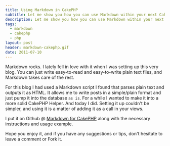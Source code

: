 ```yaml
---
title: Using Markdown in CakePHP
subtitle: Let me show you how you can use Markdown within your next CakePHP project
description: Let me show you how you can use Markdown within your next CakePHP project
tags:
  - markdown
  - cakephp
  - php
layout: post
header: markdown-cakephp.gif
date: 2011-07-10
---
```


Markdown rocks. I lately fell in love with it when I was setting up this very blog. You can just write easy-to-read and easy-to-write plain text files, and Markdown takes care of the rest.

For this blog I had used a Markdown script I found that parses plain text and outputs it as HTML. It allows me to write posts in a simple/plain format and just pump it into the database `as is`. For a while I wanted to make it into a more solid CakePHP Helper. And today I did. Setting it up couldn't be simpler, and using it is a matter of adding it as a call in your views.

I put it on Github @ [Markdown for CakePHP][1] along with the necessary instructions and usage example.

Hope you enjoy it, and if you have any suggestions or tips, don't hesitate to leave a comment or Fork it.

[1]: https://github.com/Hyra/markdown "CakePHP Markdown Github"
